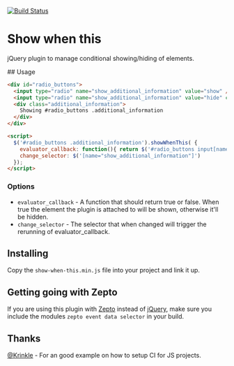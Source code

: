 [![Build Status](https://travis-ci.org/MikeRogers0/show-when-this.svg?branch=master)](https://travis-ci.org/MikeRogers0/show-when-this)
# Show when this
jQuery plugin to manage conditional showing/hiding of elements.

## Usage

```html
<div id="radio_buttons">
  <input type="radio" name="show_additional_information" value="show" />
  <input type="radio" name="show_additional_information" value="hide" checked="checked" />
  <div class="additional_information">
    Showing #radio_buttons .additional_information
  </div>
</div>

<script>
  $('#radio_buttons .additional_information').showWhenThis( {
    evaluator_callback: function(){ return $('#radio_buttons input[name="show_additional_information"]:checked').val() == '1' },
    change_selector: $('[name="show_additional_information"]')
  });
</script>
```

### Options
* `evaluator_callback` - A function that should return true or false. When true the element the plugin is attached to will be shown, otherwise it'll be hidden.
* `change_selector` - The selector that when changed will trigger the rerunning of evaluator_callback.

## Installing

Copy the `show-when-this.min.js` file into your project and link it up.

## Getting going with Zepto

If you are using this plugin with [Zepto](http://zeptojs.com/) instead of [jQuery](http://jquery.com/), make sure you include the modules `zepto event data selector` in your build.

## Thanks

[@Krinkle](https://github.com/Krinkle/travis-ci-node-and-browser-qunit) - For an good example on how to setup CI for JS projects.
